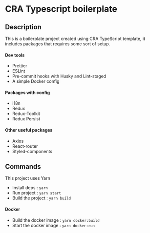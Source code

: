 # CRA Typescript boilerplate

## Description

This is a boilerplate project created using CRA TypeScript template, it includes packages that
requires some sort of setup.

#### Dev tools

- Prettier
- ESLint
- Pre-commit hooks with Husky and Lint-staged
- A simple Docker config

#### Packages with config

- i18n
- Redux
- Redux-Toolkit
- Redux Persist

#### Other useful packages

- Axios
- React-router
- Styled-components

## Commands

This project uses Yarn

- Install deps : `yarn`
- Run project : `yarn start`
- Build the project : `yarn build`

#### Docker

- Build the docker image : `yarn docker:build`
- Start the docker image : `yarn docker:run`
